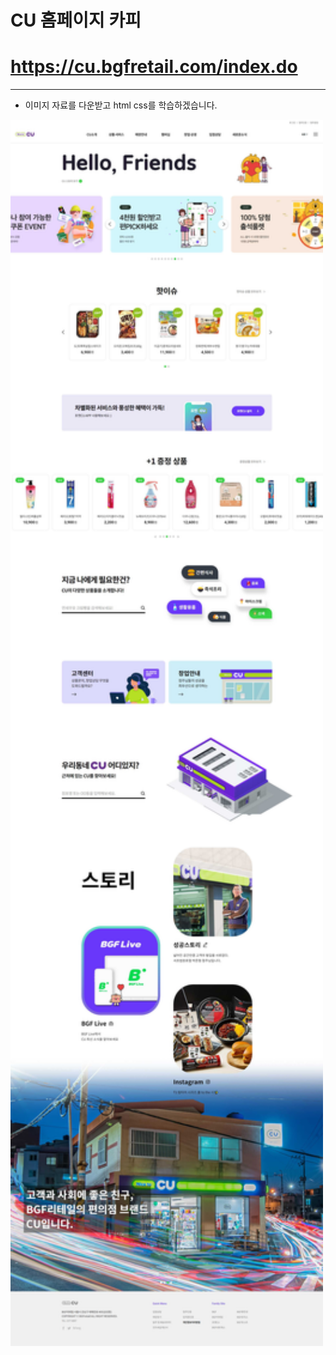 # CU 홈페이지 카피
# https://cu.bgfretail.com/index.do
-----
+ 이미지 자료를 다운받고 html css를 학습하겠습니다.
<img src="https://github.com/carrepe/sample_CU/blob/master/img/20222022101269158140268212.jpg" width="500px" >
